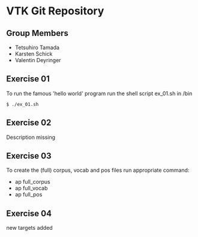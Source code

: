 # VTK Git Repository

## Group Members

* Tetsuhiro Tamada
* Karsten Schick
* Valentin Deyringer

## Exercise 01

To run the famous 'hello world' program run the shell script ex_01.sh in /bin

    $ ./ex_01.sh

## Exercise 02

Description missing

## Exercise 03

To create the (full) corpus, vocab and pos files run appropriate command:

* ap full_corpus
* ap full_vocab
* ap full_pos

## Exercise 04

new targets added
